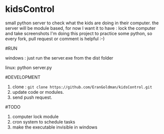 # kidsControl

small python server to check what the kids are doing in their computer.
the server will be module based, for now I want it to have : lock the computer and take screenshots
I'm doing this project to practice some python, so every fork, pull request or comment is helpful :-)

#RUN

windows :
just run the server.exe from the dist folder

linux:
python server.py

#DEVELOPMENT

1. clone :
`git clone https://github.com/EranGoldman/kidsControl.git`
2. update code or modules.
3. send push request.

#TODO

1. computer lock module
2. cron system to schedule tasks
3. make the executable invisible in windows
